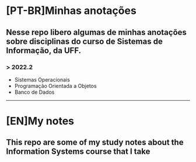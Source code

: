 # [PT-BR]Minhas anotações 
## Nesse repo libero algumas de minhas anotações sobre disciplinas do curso de Sistemas de Informação, da UFF.
### > 2022.2
* Sistemas Operacionais
* Programação Orientada a Objetos
* Banco de Dados

---------------------------------------------

# [EN]My notes
## This repo are some of my study notes about the Information Systems course that I take

